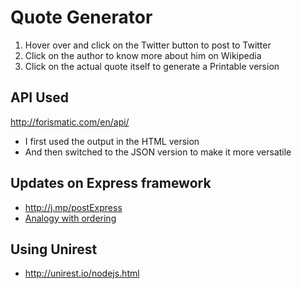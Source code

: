 # Quote Generator

1. Hover over and click on the Twitter button to post to Twitter
2. Click on the author to know more about him on Wikipedia
3. Click on the actual quote itself to generate a Printable version

## API Used 

http://forismatic.com/en/api/ 
  - I first used the output in the HTML version 
  - And then switched to the JSON version to make it more versatile 
  
  
## Updates on Express framework
  - http://j.mp/postExpress 
  - [Analogy with ordering](http://j.mp/eatingExpress)
  
## Using Unirest 
  - http://unirest.io/nodejs.html
  